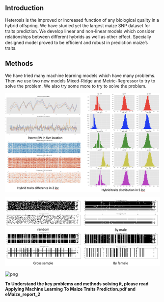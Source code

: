## Introduction
Heterosis is the improved or increased function of any biological quality in a hybrid oﬀspring. We have studied yet the largest maize SNP dataset for traits prediction. We develop linear and non-linear models which consider relationships between diﬀerent hybrids as well as other eﬀect. Specially designed model proved to be eﬃcient and robust in prediction maize’s traits.

## Methods
We have tried many machine learning models which have many problems. Then we use two new models Mixed-Ridge and Metric-Regressor to try to solve the problem. We also try some more to try to solve the problem. 

![png](plots/22.png)

![png](plots/20.png)

![png](plots/metric)

**To Understand the key problems and methods solving it, please read Applying Machine Learning To Maize Traits Prediction.pdf and eMaize_report_2**

